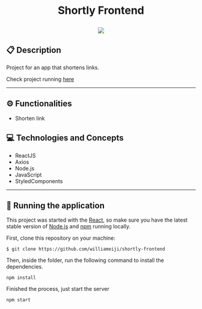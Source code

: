 # <p align = "center"> Shortly Frontend </p>


<div align="center">
<img src="https://user-images.githubusercontent.com/86417618/185924293-89f61d6a-a98a-46a1-8539-74fb193695d6.gif"></div>



##  :clipboard: Description

Project for an app that shortens links.

Check project running [here](https://shortly-woad.vercel.app)

***


## :gear: Functionalities

- Shorten link

## :computer:	 Technologies and Concepts

- ReactJS
- Axios
- Node.js
- JavaScript
- StyledComponents

***



## 🏁 Running the application

This project was started with the [React](reactjs.org), so make sure you have the latest stable version of [Node.js](https://nodejs.org/en/download/) and [npm](https://www.npmjs.com/) running locally.


First, clone this repository on your machine:
```
$ git clone https://github.com/williameiji/shortly-frontend
```

Then, inside the folder, run the following command to install the dependencies.

```
npm install
```

Finished the process, just start the server
```
npm start
```
